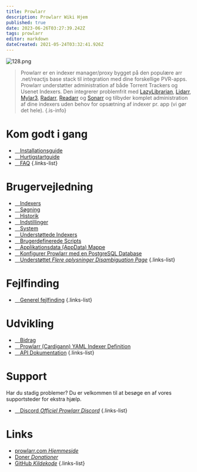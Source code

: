 ```yaml
---
title: Prowlarr
description: Prowlarr Wiki Hjem
published: true
date: 2023-06-26T03:27:39.242Z
tags: prowlarr
editor: markdown
dateCreated: 2021-05-24T03:32:41.926Z
---
```


![128.png](/assets/prowlarr/logos/128.png)

> Prowlarr er en indexer manager/proxy bygget på den populære arr .net/reactjs base stack til integration med dine forskellige PVR-apps. Prowlarr understøtter administration af både Torrent Trackers og Usenet Indexers. Den integrerer problemfrit med [LazyLibrarian](https://lazylibrarian.gitlab.io/), [Lidarr](/lidarr), [Mylar3](https://github.com/mylar3/mylar3), [Radarr](/radarr), [Readarr](/readarr) og [Sonarr](/sonarr) og tilbyder komplet administration af dine indexers uden behov for opsætning af indexer pr. app (vi gør det hele).
{.is-info}

# Kom godt i gang

- [<i class="fas fa-plus-square"></i>&emsp;Installationsguide](/prowlarr/installation)
- [<i class="fas fa-book-open"></i>&emsp;Hurtigstartguide](/prowlarr/quick-start-guide)
- [<i class="far fa-question-circle"></i>&emsp;FAQ](/prowlarr/faq)
{.links-list}

# Brugervejledning

- [<i class="fas fa-play"></i>&emsp;Indexers](/prowlarr/indexers)
- [<i class="fas fa-search"></i>&emsp;Søgning](/prowlarr/search)
- [<i class="fas fa-clock"></i>&emsp;Historik](/prowlarr/history)
- [<i class="fas fa-cogs"></i>&emsp;Indstillinger](/prowlarr/settings)
- [<i class="fas fa-laptop"></i>&emsp;System](/prowlarr/system)
- [<i class="fas fa-info-circle"></i>&emsp;Understøttede Indexers](/prowlarr/supported-indexers)
- [<i class="fas fa-scroll"></i>&emsp;Brugerdefinerede Scripts](/prowlarr/custom-scripts)
- [<i class="fas fa-database"></i>&emsp;Applikationsdata (AppData) Mappe](/prowlarr/appdata-directory)
- [<i class="fas fa-server"></i>&emsp;Konfigurer Prowlarr med en PostgreSQL Database](/prowlarr/postgres-setup)
- [<i class="fas fa-cogs"></i>&emsp;Understøttet *Flere oplysninger Disambiguation Page*](/prowlarr/supported)
{.links-list}

# Fejlfinding

- [<i class="far fa-life-ring"></i>&emsp;Generel fejlfinding](/prowlarr/troubleshooting)
{.links-list}

# Udvikling

- [<i class="fas fa-laptop-code"></i>&emsp;Bidrag](/prowlarr/contributing)
- [<i class="fas fa-book-reader"></i>&emsp;Prowlarr (Cardigann) YAML Indexer Definition](/prowlarr/cardigann-yml-definition)
- [<i class="fas fa-book"></i>&emsp;API Dokumentation](https://prowlarr.com/docs/api/#/)
{.links-list}

# Support

Har du stadig problemer? Du er velkommen til at besøge en af vores supportsteder for ekstra hjælp.

- [<i class="fab fa-discord"></i>&emsp;Discord *Officiel Prowlarr Discord*](https://prowlarr.com/discord)
{.links-list}

# Links

- [prowlarr.com *Hjemmeside*](https://prowlarr.com)
- [Doner *Donationer*](https://prowlarr.com/donate)
- [GitHub *Kildekode*](https://github.com/prowlarr/prowlarr)
{.links-list}